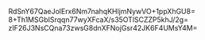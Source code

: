 RdSnY67QaeJolErx6Nm7nahqKHljmNywVO+1ppXhGU8=
8+Th1MSGbISrqqn77wyXFcaX/s35OTlSCZZP5khJ/2g=
zIF26J3NsCQna73zwsG8dnXFNojGsr42JK6F4UMsY4M=
